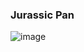 ### Jurassic Pan 
![image](https://github.com/user-attachments/assets/6bbfd3df-19b8-45f7-b597-47081ee715e8)
